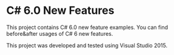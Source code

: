C# 6.0 New Features
=====================

This project contains C# 6.0 new feature examples. You can find before&amp;after usages of C# 6 new features.

This project was developed and tested using Visual Studio 2015.
